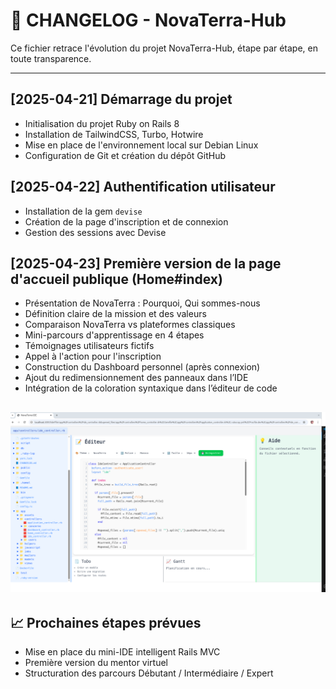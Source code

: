 # 📜 CHANGELOG - NovaTerra-Hub

Ce fichier retrace l'évolution du projet NovaTerra-Hub, étape par étape, en toute transparence.

---

## [2025-04-21] Démarrage du projet

- Initialisation du projet Ruby on Rails 8
- Installation de TailwindCSS, Turbo, Hotwire
- Mise en place de l'environnement local sur Debian Linux
- Configuration de Git et création du dépôt GitHub

## [2025-04-22] Authentification utilisateur

- Installation de la gem `devise`
- Création de la page d'inscription et de connexion
- Gestion des sessions avec Devise

## [2025-04-23] Première version de la page d'accueil publique (Home#index)

- Présentation de NovaTerra : Pourquoi, Qui sommes-nous
- Définition claire de la mission et des valeurs
- Comparaison NovaTerra vs plateformes classiques
- Mini-parcours d'apprentissage en 4 étapes
- Témoignages utilisateurs fictifs
- Appel à l'action pour l'inscription
- Construction du Dashboard personnel (après connexion)
- Ajout du redimensionnement des panneaux dans l’IDE
- Intégration de la coloration syntaxique dans l’éditeur de code

![Aperçu de l’IDE avec panneaux redimensionnables](docs/images/novaterra-ide-1.png)
---

## 📈 Prochaines étapes prévues

- Mise en place du mini-IDE intelligent Rails MVC
- Première version du mentor virtuel
- Structuration des parcours Débutant / Intermédiaire / Expert

